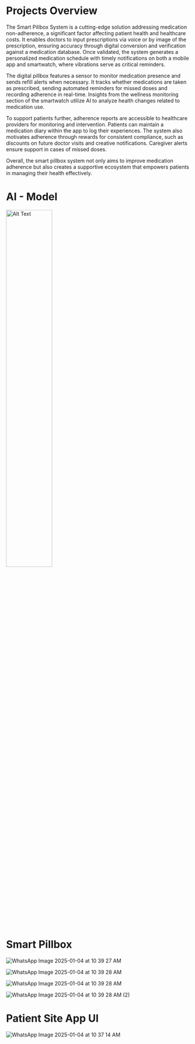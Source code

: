 
# Projects Overview

The Smart Pillbox System is a cutting-edge solution addressing medication non-adherence, a significant factor affecting patient health and healthcare costs. It enables doctors to input prescriptions via voice or by image of the prescription, ensuring accuracy through digital conversion and verification against a medication database. Once validated, the system generates a personalized medication schedule with timely notifications on both a mobile app and smartwatch, where vibrations serve as critical reminders.

The digital pillbox features a sensor to monitor medication presence and sends refill alerts when necessary. It tracks whether medications are taken as prescribed, sending automated reminders for missed doses and recording adherence in real-time. Insights from the wellness monitoring section of the smartwatch utilize AI to analyze health changes related to medication use.

To support patients further, adherence reports are accessible to healthcare providers for monitoring and intervention. Patients can maintain a medication diary within the app to log their experiences. The system also motivates adherence through rewards for consistent compliance, such as discounts on future doctor visits and creative notifications. Caregiver alerts ensure support in cases of missed doses.

Overall, the smart pillbox system not only aims to improve medication adherence but also creates a supportive ecosystem that empowers patients in managing their health effectively.


# AI - Model



<img src="![WhatsApp Image 2025-01-04 at 9 37 59 AM](https://github.com/user-attachments/assets/d2c157fc-df63-4694-8aa6-6fe52046cabe) " alt="Alt Text" style="width:50%; height:auto;">


# Smart Pillbox 

![WhatsApp Image 2025-01-04 at 10 39 27 AM](https://github.com/user-attachments/assets/ec5ecc66-c882-47e7-a6c3-cd9cfb33f40e)


![WhatsApp Image 2025-01-04 at 10 39 28 AM](https://github.com/user-attachments/assets/6960c861-4d40-4707-b21c-d3e60af3e97f)


![WhatsApp Image 2025-01-04 at 10 39 28 AM](https://github.com/user-attachments/assets/33c30f41-e7be-4b97-b52c-04b07bce6b08)


![WhatsApp Image 2025-01-04 at 10 39 28 AM (2)](https://github.com/user-attachments/assets/3d83f1c5-cd61-4e63-8dd7-07905a54c242)



# Patient Site App UI

![WhatsApp Image 2025-01-04 at 10 37 14 AM](https://github.com/user-attachments/assets/f38a52b3-f291-48a7-8d25-413e166d317f)





